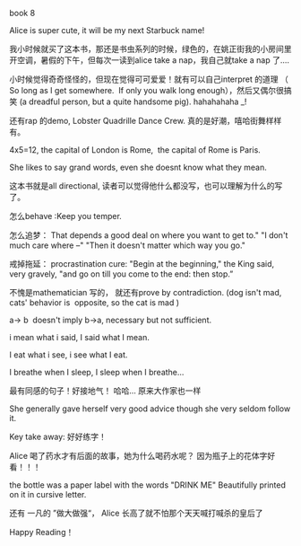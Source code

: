 book 8

Alice is super cute, it will be my next Starbuck name!

我小时候就买了这本书，那还是书虫系列的时候，绿色的，在姚正街我的小房间里开空调，暑假的下午，但每次一读到alice take a nap，我自己就take a nap 了....

小时候觉得奇奇怪怪的，但现在觉得可可爱爱！就有可以自己interpret 的道理 （ So long as I get somewhere.  If only you walk long enough），然后又偶尔很搞笑 (a dreadful person, but a quite handsome pig). hahahahaha _!

还有rap 的demo, Lobster Quadrille Dance Crew.
真的是好潮，嘻哈街舞样样有。

4x5=12, the capital of London is Rome,  the capital of Rome is Paris.

She likes to say grand words, even she doesnt know what they mean.

这本书就是all directional, 读者可以觉得他什么都没写，也可以理解为什么的写了。

怎么behave :Keep you temper.

怎么追梦： That depends a good deal on where you want to get to."
"I don't much care where –"
"Then it doesn't matter which way you go."

戒掉拖延： procrastination cure: "Begin at the beginning," the King said, very gravely, "and go on till you come to the end: then stop.”

不愧是mathematician 写的， 就还有prove by contradiction.
(dog isn't mad, cats' behavior is  opposite, so the cat is mad )

a-> b  doesn't imply b->a, necessary but not sufficient.

i mean what i said, I said what I mean.

I eat what i see, i see what I eat.

I breathe when I sleep, I sleep when I breathe...

最有同感的句子！好接地气！ 哈哈... 原来大作家也一样

She generally gave herself very good advice though she very seldom follow it.

Key take away: 好好练字！

Alice 喝了药水才有后面的故事，她为什么喝药水呢？
因为瓶子上的花体字好看！！！

the bottle was a paper label with the words "DRINK ME" Beautifully printed on it in cursive letter.

还有 一凡的 ”做大做强“， Alice 长高了就不怕那个天天喊打喊杀的皇后了 

Happy Reading！

